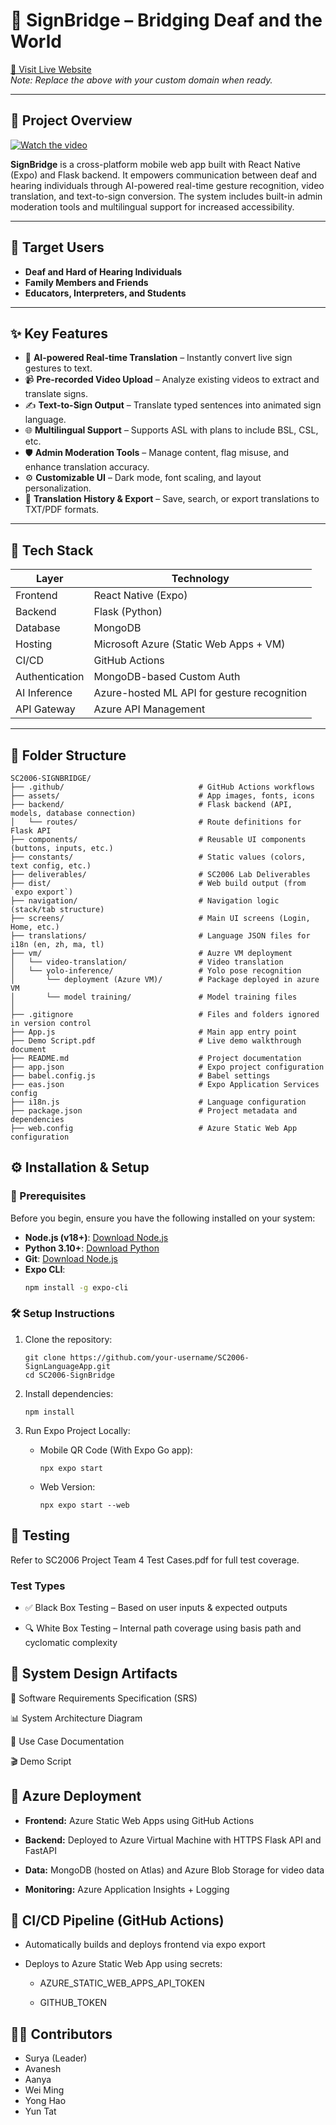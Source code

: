 # 📱 SignBridge – Bridging Deaf and the World

[🔗 Visit Live Website](https://nice-sand-0630da700.6.azurestaticapps.net/)  
*Note: Replace the above with your custom domain when ready.*

---

## 📌 Project Overview
[![Watch the video](https://tse3.mm.bing.net/th?id=OIP.EnDOzvJ0__c4MA7Tz-OlywHaHa&w=474&h=474&c=7)](https://youtu.be/Fmkda6RvcJQ?si=TBu15kzDa6HJaf5-)


**SignBridge** is a cross-platform mobile web app built with React Native (Expo) and Flask backend. It empowers communication between deaf and hearing individuals through AI-powered real-time gesture recognition, video translation, and text-to-sign conversion. The system includes built-in admin moderation tools and multilingual support for increased accessibility.

---

## 👥 Target Users

- **Deaf and Hard of Hearing Individuals**
- **Family Members and Friends**
- **Educators, Interpreters, and Students**

---

## ✨ Key Features

- 🧠 **AI-powered Real-time Translation** – Instantly convert live sign gestures to text.
- 📹 **Pre-recorded Video Upload** – Analyze existing videos to extract and translate signs.
- ✍️ **Text-to-Sign Output** – Translate typed sentences into animated sign language.
- 🌐 **Multilingual Support** – Supports ASL with plans to include BSL, CSL, etc.
- 🛡️ **Admin Moderation Tools** – Manage content, flag misuse, and enhance translation accuracy.
- ⚙️ **Customizable UI** – Dark mode, font scaling, and layout personalization.
- 📁 **Translation History & Export** – Save, search, or export translations to TXT/PDF formats.

---

## 🧱 Tech Stack

| Layer             | Technology                                      |
|-------------------|-------------------------------------------------|
| Frontend          | React Native (Expo)                             |
| Backend           | Flask (Python)                                  |
| Database          | MongoDB                                         |
| Hosting           | Microsoft Azure (Static Web Apps + VM)          |
| CI/CD             | GitHub Actions                                  |
| Authentication    | MongoDB-based Custom Auth                       |
| AI Inference      | Azure-hosted ML API for gesture recognition     |
| API Gateway       | Azure API Management                            |

---

## 📂 Folder Structure

```
SC2006-SIGNBRIDGE/
├── .github/                              # GitHub Actions workflows
├── assets/                               # App images, fonts, icons
├── backend/                              # Flask backend (API, models, database connection)
│   └── routes/                           # Route definitions for Flask API
├── components/                           # Reusable UI components (buttons, inputs, etc.)
├── constants/                            # Static values (colors, text config, etc.)
├── deliverables/                         # SC2006 Lab Deliverables
├── dist/                                 # Web build output (from `expo export`)
├── navigation/                           # Navigation logic (stack/tab structure)
├── screens/                              # Main UI screens (Login, Home, etc.)
├── translations/                         # Language JSON files for i18n (en, zh, ma, tl)
├── vm/                                   # Auzre VM deployment
│   └── video-translation/                # Video translation
│   └── yolo-inference/                   # Yolo pose recognition
│       └── deployment (Azure VM)/        # Package deployed in azure VM
│       └── model training/               # Model training files
│
├── .gitignore                            # Files and folders ignored in version control
├── App.js                                # Main app entry point
├── Demo Script.pdf                       # Live demo walkthrough document
├── README.md                             # Project documentation
├── app.json                              # Expo project configuration
├── babel.config.js                       # Babel settings
├── eas.json                              # Expo Application Services config
├── i18n.js                               # Language configuration
├── package.json                          # Project metadata and dependencies
├── web.config                            # Azure Static Web App configuration
```
## ⚙️ Installation & Setup

### 🔧 Prerequisites

Before you begin, ensure you have the following installed on your system:

- **Node.js (v18+)**: [Download Node.js](https://nodejs.org/)
- **Python 3.10+**: [Download Python](https://www.python.org/)
- **Git**: [Download Node.js](https://git-scm.com/)
- **Expo CLI**:
  ```bash
  npm install -g expo-cli
  ```

### 🛠 Setup Instructions
1. Clone the repository:
    ```
    git clone https://github.com/your-username/SC2006-SignLanguageApp.git
    cd SC2006-SignBridge
    ```
2. Install dependencies:
    ```
    npm install
    ```
3. Run Expo Project Locally:

    - Mobile QR Code (With Expo Go app):
        ```
        npx expo start
        ```
    - Web Version:
        ```
        npx expo start --web
        ```

## 🧪 Testing
Refer to SC2006 Project Team 4 Test Cases.pdf for full test coverage.

### Test Types
- ✅ Black Box Testing – Based on user inputs & expected outputs

- 🔍 White Box Testing – Internal path coverage using basis path and cyclomatic complexity

## 🧠 System Design Artifacts
🧾 Software Requirements Specification (SRS)

📊 System Architecture Diagram

📝 Use Case Documentation

🎬 Demo Script

## 🚀 Azure Deployment
- **Frontend:** Azure Static Web Apps using GitHub Actions

- **Backend:** Deployed to Azure Virtual Machine with HTTPS Flask API and FastAPI

- **Data:** MongoDB (hosted on Atlas) and Azure Blob Storage for video data

- **Monitoring:** Azure Application Insights + Logging

## 🔄 CI/CD Pipeline (GitHub Actions)
- Automatically builds and deploys frontend via expo export

- Deploys to Azure Static Web App using secrets:

    - AZURE_STATIC_WEB_APPS_API_TOKEN

    - GITHUB_TOKEN

## 👨‍💻 Contributors
- Surya (Leader)
- Avanesh
- Aanya
- Wei Ming
- Yong Hao
- Yun Tat
